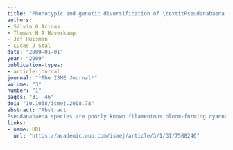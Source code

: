 ```yaml
---
title: "Phenotypic and genetic diversification of \textitPseudanabaena spp. (cyanobacteria)"
authors:
- Silvia G Acinas
- Thomas H A Haverkamp
- Jef Huisman
- Lucas J Stal
date: "2009-01-01"
year: "2009"
publication-types:
- article-journal
journal: "*The ISME Journal*"
volume: "3"
number: "1"
pages: "31--46"
doi: "10.1038/ismej.2008.78"
abstract: "Abstract
Pseudanabaena species are poorly known filamentous bloom-forming cyanobacteria closely related to Limnothrix. We isolated 28 Pseudanabaena strains from the Baltic Sea (BS) and the Albufera de Valencia (AV; Spain). By combining phenotypic and genotypic approaches, the phylogeny, diversity and evolutionary diversification of these isolates were explored. Analysis of the in vivo absorption spectra of the Pseudanabaena strains revealed two coexisting pigmentation phenotypes: (i) phycocyanin-rich (PC-rich) strains and (ii) strains containing both PC and phycoerythrin (PE). Strains of the latter phenotype were all capable of complementary chromatic adaptation (CCA). About 65 kb of the Pseudanabaena genomes were sequenced through a multilocus sequencing approach including the sequencing of the16 and 23S rRNA genes, the ribosomal intergenic spacer (IGS), internal transcribed spacer 1 (ITS-1), the cpcBA operon encoding PC and the IGS between cpcA and cpcB. In addition, the presence of nifH, one of the structural genes of nitrogenase, was investigated. Sequence analysis of ITS and cpcBA-IGS allowed the differentiation between Pseudanabaena isolates exhibiting high levels of microdiversity. This multilocus sequencing approach revealed specific clusters for the BS, the AV and a mixed cluster with strains from both ecosystems. The latter comprised exclusively CCA phenotypes. The phylogenies of the 16 and 23S rRNA genes are consistent, but analysis of other loci indicated the loss of substructure, suggesting that the recombination between these loci has occurred. Our preliminary results on population genetic analyses of the PC genes suggest an evolutionary diversification of Pseudanabaena through purifying selection."
links:
- name: URL
  url: "https://academic.oup.com/ismej/article/3/1/31/7588246"
---
```

